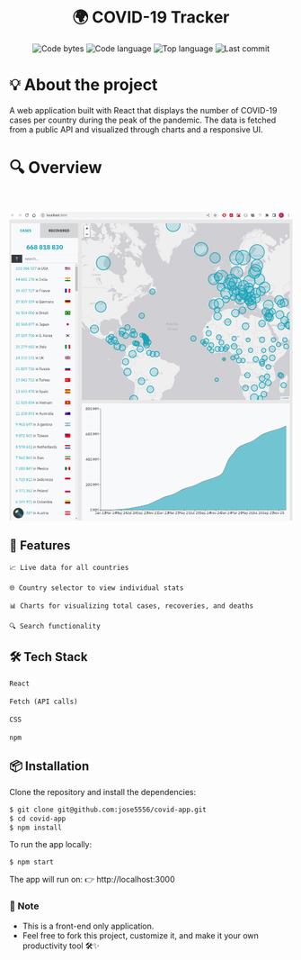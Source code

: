  <h1 align="center"> 🌍
  COVID-19 Tracker 
</h1> 

<p align="center"> 
  <img alt="Code bytes" src="https://img.shields.io/github/languages/code-size/jose5556/covid-app?color=lightblue" /> 
  <img alt="Code language" src="https://img.shields.io/github/languages/count/jose5556/covid-app?color=yellow" /> 
  <img alt="Top language" src="https://img.shields.io/github/languages/top/jose5556/covid-app?color=blue" /> 
  <img alt="Last commit" src="https://img.shields.io/github/last-commit/jose5556/covid-app?color=green" /> 
</p>

# 💡 About the project

A web application built with React that displays the number of COVID-19 cases per country during the peak of the pandemic.
The data is fetched from a public API and visualized through charts and a responsive UI.

# 🔍 Overview
<br>

![Screenshot of the Project](/src/covid-visualizer.png)

## 🚀 Features

    📈 Live data for all countries

    🌐 Country selector to view individual stats

    📊 Charts for visualizing total cases, recoveries, and deaths

    🔍 Search functionality


## 🛠️ Tech Stack

    React

    Fetch (API calls)

    CSS

    npm

## 📦 Installation

Clone the repository and install the dependencies:

```shell
$ git clone git@github.com:jose5556/covid-app.git
$ cd covid-app
$ npm install
```

To run the app locally:

```shell
$ npm start
```

The app will run on:
👉 http://localhost:3000

### 📌 Note

- This is a front-end only application.
- Feel free to fork this project, customize it, and make it your own productivity tool 🛠️✨

